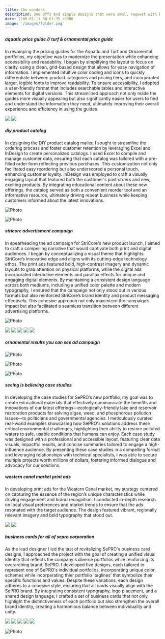 ```yaml
---
title: the wanders 
description: One offs and simple designs that were small request with big impacts.
date: 2100-01-11 08:01:35 +0300
image: '/images/folder.png'
---
```


##### aquatic price guide // turf & ornamental price guide
In revamping the pricing guides for the Aquatic and Turf and Ornamental portfolios, my objective was to modernize the presentation while enhancing accessibility and readability. I began by simplifying the layout to focus on clarity, using a clean, grid-based design that allows for easy navigation of information. I implemented intuitive color coding and icons to quickly differentiate between product categories and pricing tiers, and incorporated larger, legible fonts to improve readability. To ensure accessibility, I adopted a user-friendly format that includes searchable tables and interactive elements for digital versions. This streamlined approach not only made the guides more visually appealing but also significantly easier for users to find and understand the information they need, ultimately improving their overall experience and efficiency in using the guides.

<div class="page__gallery__wrapper">
  <div class="page__gallery__images">
    <img src= /images/eop-mock-2.jpg loading="lazy">
    <img src= /images/aqua-mock.jpg loading="lazy">
  </div>
</div>


##### diy product catalog
In designing the DIY product catalog mailer, I sought to streamline the ordering process and foster customer retention by leveraging Excel and InDesign to create personalized catalogs. I used Excel to compile and manage customer data, ensuring that each catalog was tailored with a pre-filled order form reflecting previous purchases. This customization not only facilitated easy reordering but also underscored a personal touch, enhancing customer loyalty. InDesign was employed to craft a visually engaging layout that featured both the customer's past orders and new, exciting products. By integrating educational content about these new offerings, the catalog served as both a convenient reorder tool and an informative resource, ultimately driving repeat business while keeping customers informed about the latest innovations.

![Photo](/images/diy-spread.jpg#wide)

![Photo](/images/diy-mock.jpg)

##### stricore advertisment campaign
In spearheading the ad campaign for StriCore's new product launch, I aimed to craft a compelling narrative that would captivate both print and digital audiences. I began by conceptualizing a visual theme that highlights StriCore’s innovative edge and aligns with its cutting-edge technology ethos. The print ads featured bold, high-contrast imagery and dynamic layouts to grab attention on physical platforms, while the digital ads incorporated interactive elements and parallax effects for unique and engaging digital elements. By maintaining a consistent design language across both mediums, including a unified color palette and modern typography, I ensured that the campaign not only stood out in various formats but also reinforced StriCore’s brand identity and product messaging effectively. This cohesive approach not only maximized the campaign’s impact but also facilitated a seamless transition between different advertising platforms.

![Photo](/images/core-mag.jpg#wide)
<div class="page__gallery__wrapper">
  <div class="page__gallery__images">
    <img src= /images/Golf-Industry-Parallax.jpg loading="lazy">
    <img src= /images/Lawn-Landscape-HalfIslandAd.jpg loading="lazy">
    <img src= /images/StriCore-AdCampaign_300x600.jpg loading="lazy">
    <img src= /images/StriCore-PrintAds_Page_06.jpg loading="lazy">
    <img src= /images/StriCore-AdCampaign_672x560.jpg loading="lazy">
  </div>
</div>

##### ornamental results you can see ad campaign

![Photo](/images/Greenhouses-BillboardAd.png)

![Photo](/images/GreenhouseManagement-BellyTip-Insecticides.jpg)

![Photo](/images/GCI-PageTakeover.png)

##### seeing is believing case studies
In developing the case studies for SePRO’s new portfolio, my goal was to create educational materials that effectively communicate the benefits and innovations of our latest offerings—ecologically-friendly lake and reservoir restoration products for solving algae, weed, and phosphorous pollution issues—to politicians and governmental agencies. I meticulously curated real-world examples showcasing how SePRO's solutions address these critical environmental challenges, highlighting their ability to restore polluted waters to safe, usable conditions that humans can enjoy. Each case study was designed with a professional and accessible layout, featuring clear data visuals, impactful results, and concise summaries tailored to engage a high-influence audience. By presenting these case studies in a compelling format and leveraging relationships with technical specialists, I was able to secure multiple projects worth millions of dollars, fostering informed dialogue and advocacy for our solutions.

##### western canal market print ads
In developing print ads for the Western Canal market, my strategy centered on capturing the essence of the region’s unique characteristics while driving engagement and brand recognition. I conducted in-depth research on local visual preferences and market trends to ensure that the ads resonated with the target audience. The design featured vibrant, regionally relevant imagery and bold typography that stood out.


<div class="page__gallery__wrapper">
  <div class="page__gallery__images">
    <img src= /images/stop.jpg loading="lazy">
    <img src= /images/moving.jpg loading="lazy">
  </div>
</div>

##### business cards for all of sepro corporation
As the lead designer I led the tast of revitalizing SePRO's business card designs, I approached the project with the goal of creating a unified visual identity that reflects the company's diverse portfolios while reinforcing its overarching brand, SePRO. I developed five designs, each tailored to represent one of SePRO's individual portfolios, incorporating unique color schemes while incorperating thier portfolio 'taglines' that symbolize their specific functions and values. Despite these variations, each design adheres to a cohesive style, ensuring that all cards visually align with the SePRO brand. By integrating consistent typography, logo placement, and a shared design language, I crafted a set of business cards that not only highlight the distinctiveness of each portfolio but also strengthen the overall brand identity, creating a harmonious balance between individuality and unity.

<div class="page__gallery__wrapper">
  <div class="page__gallery__images">
    <img src= /images/Business-Mock-02.jpg loading="lazy">
    <img src= /images/Business-Mock-03.jpg loading="lazy">
    <img src= /images/Business-Mock-04.jpg loading="lazy">
    <img src= /images/Business-Mock-05.jpg loading="lazy">
    <img src= /images/Business-Mock-06.jpg loading="lazy">
  </div>
</div>

![Photo](/images/Business-Mock-01.jpg#wide)
